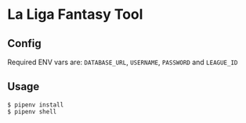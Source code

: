 # La Liga Fantasy Tool

## Config

Required ENV vars are: `DATABASE_URL`, `USERNAME`, `PASSWORD` and `LEAGUE_ID`

## Usage

```
$ pipenv install
$ pipenv shell
```
